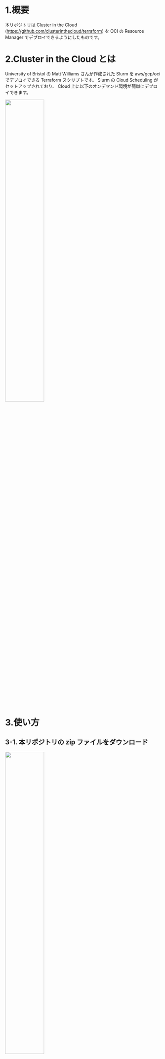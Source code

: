 # 1.概要
本リポジトリは Cluster in the Cloud (https://github.com/clusterinthecloud/terraform) を OCI の Resource Manager でデプロイできるようにしたものです。

# 2.Cluster in the Cloud とは
University of Bristol の Matt Williams さんが作成された Slurm を aws/gcp/oci でデプロイできる Terraform スクリプトです。
Slurm の Cloud Scheduling がセットアップされており、 Cloud 上に以下のオンデマンド環境が簡単にデプロイできます。

<img src="https://github.com/kazuitox/cluster-in-the-cloud-oci-rm/blob/main/images/diagram.png" width="50%" height="50%" align="center">

# 3.使い方
## 3-1. 本リポジトリの zip ファイルをダウンロード
<img src="https://github.com/kazuitox/cluster-in-the-cloud-oci-rm/blob/main/images/Download_zip_file.png" width="50%" height="50%" align="center">

## 3-2. OCI にログインし、user_OCID をコピー
* 画面右上の人アイコンをクリックし、Profile からユーザ名をクリックする。
<img src="https://github.com/kazuitox/cluster-in-the-cloud-oci-rm/blob/main/images/OCI_Profile.png" width="45%" height="45%" border="1px">
* User OCID をコピーする。
<img src="https://github.com/kazuitox/cluster-in-the-cloud-oci-rm/blob/main/images/OCI_User_OCID.png" width="50%" height="50%" border="1px">

## 3-3. メニューから Resource Manager -> Stack を選択
<img src="https://github.com/kazuitox/cluster-in-the-cloud-oci-rm/blob/main/images/OCI_RM_Stack.png" width="50%" height="50%" border="1px">

## 3-4. デプロイするコンパートメントを選択
* リストからデプロイするコンパートメントを選ぶ
<img src="https://github.com/kazuitox/cluster-in-the-cloud-oci-rm/blob/main/images/OCI_Compartment.png" width="30%" height="30%" border="1px">

## 3-5. Stack の作成
* Create Stack を選択する
<img src="https://github.com/kazuitox/cluster-in-the-cloud-oci-rm/blob/main/images/OCI_RM_Create_Stack.png" width="50%" height="50%" border="1px">

* Stack Configuration で .zip file を選択し、"1." でダウンロードした zip ファイルをアップロードして Next をクリックする
<img src="https://github.com/kazuitox/cluster-in-the-cloud-oci-rm/blob/main/images/OCI_RM_Stack_Info.png" width="50%" height="50%" border="1px">

* Review 画面になるので Create をクリックする
<img src="https://github.com/kazuitox/cluster-in-the-cloud-oci-rm/blob/main/images/OCI_RM_Stack_Review.png" width="50%" height="50%">

* Terraform Actions から Apply を選択する
<img src="https://github.com/kazuitox/cluster-in-the-cloud-oci-rm/blob/main/images/OCI_RM_Apply.png" width="50%" height="50%">

* デプロイが開始されます
<img src="https://github.com/kazuitox/cluster-in-the-cloud-oci-rm/blob/main/images/OCI_RM_Apply_Inprogress.png" width="50%" height="50%">

* 15分ほどでデプロイが完了します
<img src="https://github.com/kazuitox/cluster-in-the-cloud-oci-rm/blob/main/images/OCI_RM_Job_Succeeded.png" width="50%" height="50%">

* Outpus で IP アドレスと SSH Key をコピーします
<img src="https://github.com/kazuitox/cluster-in-the-cloud-oci-rm/blob/main/images/OCI_RM_Job_outputs.png" width="50%" height="50%">


## 3-6. デプロイされた Management インスタンスに接続

コピーしたキーの文字列をファイルに書き込む。
```
% vi ~/.ssh/citc.key
% chmod 600 ~/.ssh/citc.key
```

作成したキーでインスタンスに SSH する。
```
% ssh -i ~/.ssh/citc.key opc@<IP Address>
```

## 3-7.Management インスタンスの初期設定を行う
opc のホームディレクトリにある limits.yaml ファイルを編集します。

```
[opc@mgmt ~]$ vi limits.yaml
```

例えば VM.Standard2.1 を AD 1 に 1インスタンスのみデプロイできるようにするには以下のように変更します。
before:
```
#VM.Standard2.1:
#  1: 1
#  2: 1
#  3: 1
```

after:
```
VM.Standard2.1:
  1: 1
#  2: 1
#  3: 1
```

limits.yaml ファイルの編集が完了したら、finish コマンドを実行し、設定を反映させます。これにより slurm.conf が書き換わります。
```
[opc@mgmt ~]$ finish
```

## 3-8.ユーザの作成
```
[opc@mgmt ~]$ mkdir ssh-keys
[opc@mgmt ~]$ ssh-keygen -t rsa -b 2048 -N '' -f ssh-keys/user01
[opc@mgmt ~]$ sudo /usr/local/sbin/add_user_ldap user01 test user01 file:///home/opc/ssh-keys/user01.pub
adding new entry "cn=user01,ou=People,dc=citc,dc=acrc,dc=bristol,dc=ac,dc=uk"

[opc@mgmt ~]$ id -a user01
uid=10001(user01) gid=100(users) groups=100(users)

[opc@mgmt ~]$ sudo su - user01
[user01@mgmt ~]$ pwd
/mnt/shared/home/user01
```

## 3-9.ジョブを投入
```
[user01@mgmt ~]$ sbatch sample.sh
Submitted batch job 2
[user01@mgmt ~]$ sinfo
PARTITION AVAIL  TIMELIMIT  NODES  STATE NODELIST
compute*     up   infinite      1 alloc# vm-standard2-1-ad1-0001
[user01@mgmt ~]$ squeue
             JOBID PARTITION     NAME     USER ST       TIME  NODES NODELIST(REASON)
                 2   compute   sample   user01 CF       0:04      1 vm-standard2-1-ad1-0001
```

# 参考 URL
https://cluster-in-the-cloud.readthedocs.io
